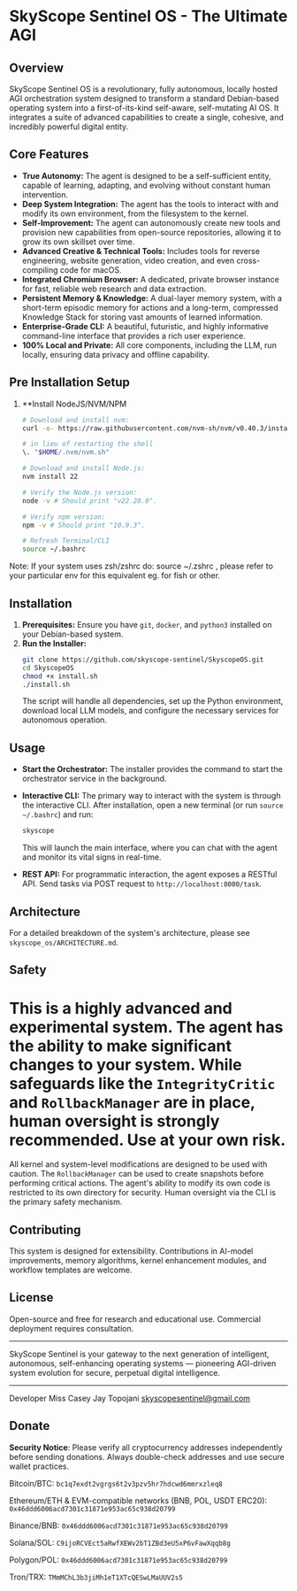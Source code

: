 # SkyScope Sentinel OS - The Ultimate AGI

## Overview
SkyScope Sentinel OS is a revolutionary, fully autonomous, locally hosted AGI orchestration system designed to transform a standard Debian-based operating system into a first-of-its-kind self-aware, self-mutating AI OS. It integrates a suite of advanced capabilities to create a single, cohesive, and incredibly powerful digital entity.

## Core Features
- **True Autonomy:** The agent is designed to be a self-sufficient entity, capable of learning, adapting, and evolving without constant human intervention.
- **Deep System Integration:** The agent has the tools to interact with and modify its own environment, from the filesystem to the kernel.
- **Self-Improvement:** The agent can autonomously create new tools and provision new capabilities from open-source repositories, allowing it to grow its own skillset over time.
- **Advanced Creative & Technical Tools:** Includes tools for reverse engineering, website generation, video creation, and even cross-compiling code for macOS.
- **Integrated Chromium Browser:** A dedicated, private browser instance for fast, reliable web research and data extraction.
- **Persistent Memory & Knowledge:** A dual-layer memory system, with a short-term episodic memory for actions and a long-term, compressed Knowledge Stack for storing vast amounts of learned information.
- **Enterprise-Grade CLI:** A beautiful, futuristic, and highly informative command-line interface that provides a rich user experience.
- **100% Local and Private:** All core components, including the LLM, run locally, ensuring data privacy and offline capability.

## Pre Installation Setup
1. **Install NodeJS/NVM/NPM
   ```bash
   # Download and install nvm:
   curl -o- https://raw.githubusercontent.com/nvm-sh/nvm/v0.40.3/install.sh | bash

   # in lieu of restarting the shell
   \. "$HOME/.nvm/nvm.sh"

   # Download and install Node.js:
   nvm install 22

   # Verify the Node.js version:
   node -v # Should print "v22.20.0".

   # Verify npm version:
   npm -v # Should print "10.9.3".

   # Refresh Terminal/CLI
   source ~/.bashrc
   ```

Note: If your system uses zsh/zshrc do: source ~/.zshrc , please refer to your particular env for this equivalent eg. for fish or other.

## Installation
1.  **Prerequisites:** Ensure you have `git`, `docker`, and `python3` installed on your Debian-based system.
2.  **Run the Installer:**
    ```bash
    git clone https://github.com/skyscope-sentinel/SkyscopeOS.git
    cd SkyscopeOS
    chmod +x install.sh
    ./install.sh
    ```
    The script will handle all dependencies, set up the Python environment, download local LLM models, and configure the necessary services for autonomous operation.

## Usage
-   **Start the Orchestrator:** The installer provides the command to start the orchestrator service in the background.
-   **Interactive CLI:** The primary way to interact with the system is through the interactive CLI. After installation, open a new terminal (or run `source ~/.bashrc`) and run:
    ```bash
    skyscope
    ```
    This will launch the main interface, where you can chat with the agent and monitor its vital signs in real-time.

-   **REST API:** For programmatic interaction, the agent exposes a RESTful API. Send tasks via POST request to `http://localhost:8000/task`.

## Architecture
For a detailed breakdown of the system's architecture, please see `skyscope_os/ARCHITECTURE.md`.

## Safety

This is a highly advanced and experimental system. The agent has the ability to make significant changes to your system. While safeguards like the `IntegrityCritic` and `RollbackManager` are in place, human oversight is strongly recommended. Use at your own risk.
=======
All kernel and system-level modifications are designed to be used with caution. The `RollbackManager` can be used to create snapshots before performing critical actions. The agent's ability to modify its own code is restricted to its own directory for security. Human oversight via the CLI is the primary safety mechanism.

## Contributing
This system is designed for extensibility. Contributions in AI-model improvements, memory algorithms, kernel enhancement modules, and workflow templates are welcome.

## License
Open-source and free for research and educational use. Commercial deployment requires consultation.

***

SkyScope Sentinel is your gateway to the next generation of intelligent, autonomous, self-enhancing operating systems — pioneering AGI-driven system evolution for secure, perpetual digital intelligence.

***

Developer Miss Casey Jay Topojani
skyscopesentinel@gmail.com

## Donate

**Security Notice**: Please verify all cryptocurrency addresses independently before sending donations. Always double-check addresses and use secure wallet practices.

Bitcoin/BTC: 
``` bc1q7exdt2vgrgs6t2v3pzv5hr7hdcwd6mmrxzleq8 ```

Ethereum/ETH & EVM-compatible networks (BNB, POL, USDT ERC20): 
``` 0x46ddd6006acd7301c31871e953ac65c938d20799 ```

Binance/BNB: 
```0x46ddd6006acd7301c31871e953ac65c938d20799```

Solana/SOL: 
```C9ijoRCVEct5aRwfXEWv2bT1ZBd3eU5xP6vFawXqqb8g```

Polygon/POL: 
```0x46ddd6006acd7301c31871e953ac65c938d20799```

Tron/TRX: 
```TMmMChL3b3jiMh1eT1XTcQESwLMaUUV2s5```

